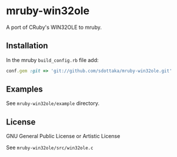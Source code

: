 mruby-win32ole
==============

A port of CRuby's WIN32OLE to mruby.

## Installation

In the mruby `build_config.rb` file add:

```ruby
conf.gem :git => 'git://github.com/sdottaka/mruby-win32ole.git'
```

## Examples

See `mruby-win32ole/example` directory.

## License

GNU General Public License or Artistic License

See `mruby-win32ole/src/win32ole.c`
